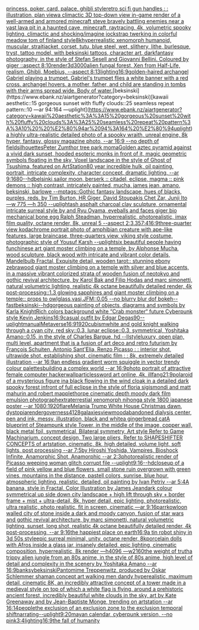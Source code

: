 [princess, poker, card, palace, ghibli style](https://www.ebank.nz/aiartgenerator?category=princess%2C%20poker%2C%20card%2C%20palace%2C%20ghibli%20style)[retro sci fi gun handles : : illustration, plan view](https://www.ebank.nz/aiartgenerator?category=retro%20sci%20fi%20gun%20handles%20%3A%20%3A%20illustration%2C%20plan%20view)[a climactic 3D top-down view in-game render of a well-armed and armored minecraft steve bravely battling enemies near a vast lava pit in a haunted cave, minecraft, raytracing, 4k, volumetric spooky lighting, climactic  and shocking](https://www.ebank.nz/aiartgenerator?category=a%20climactic%203D%20top-down%20view%20in-game%20render%20of%20a%20well-armed%20and%20armored%20minecraft%20steve%20bravely%20battling%20enemies%20near%20a%20vast%20lava%20pit%20in%20a%20haunted%20cave%2C%20minecraft%2C%20raytracing%2C%204k%2C%20volumetric%20spooky%20lighting%2C%20climactic%20%20and%20shocking)[/imagine  jockstrap twerking  in  colorful meadow tom of finland style](https://www.ebank.nz/aiartgenerator?category=/imagine%20%20jockstrap%20twerking%20%20in%20%20colorful%20meadow%20tom%20of%20finland%20style)[8k](https://www.ebank.nz/aiartgenerator?category=8k)[hyperrealistic xenomorph humanoid, muscular, straitjacket, corset, tutu, blue steel, wet, slithery, lithe, burlesque, tryst, tattoo model, with beksinski tattoos, character art, darkfantasy photography, in the style of Stefan Sesell and Giovanni Bellini.  Coloured by giger ::aspect 8:10](https://www.ebank.nz/aiartgenerator?category=hyperrealistic%20xenomorph%20humanoid%2C%20muscular%2C%20straitjacket%2C%20corset%2C%20tutu%2C%20blue%20steel%2C%20wet%2C%20slithery%2C%20lithe%2C%20burlesque%2C%20tryst%2C%20tattoo%20model%2C%20with%20beksinski%20tattoos%2C%20character%20art%2C%20darkfantasy%20photography%2C%20in%20the%20style%20of%20Stefan%20Sesell%20and%20Giovanni%20Bellini.%20%20Coloured%20by%20giger%20%3A%3Aaspect%208%3A10)[render](https://www.ebank.nz/aiartgenerator?category=render)[3d](https://www.ebank.nz/aiartgenerator?category=3d)[3000](https://www.ebank.nz/aiartgenerator?category=3000)[alien fungal forest, Xen from Half-Life, realism, Ghibli, Moebius, --aspect 8:13](https://www.ebank.nz/aiartgenerator?category=alien%20fungal%20forest%2C%20Xen%20from%20Half-Life%2C%20realism%2C%20Ghibli%2C%20Moebius%2C%20--aspect%208%3A13)[lighting](https://www.ebank.nz/aiartgenerator?category=lighting)[16:9](https://www.ebank.nz/aiartgenerator?category=16%3A9)[golden-haired archangel Gabriel playing a trumpet. Gabriel's trumpet flies a white banner with a red cross. archangel hovers. a mother, father, and child are standing in tombs with their arms spread wide. Body of water.](https://www.ebank.nz/aiartgenerator?category=golden-haired%20archangel%20Gabriel%20playing%20a%20trumpet.%20Gabriel%27s%20trumpet%20flies%20a%20white%20banner%20with%20a%20red%20cross.%20archangel%20hovers.%20a%20mother%2C%20father%2C%20and%20child%20are%20standing%20in%20tombs%20with%20their%20arms%20spread%20wide.%20Body%20of%20water.)[beksinski](https://www.ebank.nz/aiartgenerator?category=beksinski)[kawaii aesthetic::15 gorgeous sunset with fluffy clouds::25 seamless repeat pattern::10  —ar 94:164 —uplight](https://www.ebank.nz/aiartgenerator?category=kawaii%20aesthetic%3A%3A15%20gorgeous%20sunset%20with%20fluffy%20clouds%3A%3A25%20seamless%20repeat%20pattern%3A%3A10%20%20%E2%80%94ar%2094%3A164%20%E2%80%94uplight)[a highly ultra-realistic detailed photo of a spooky wraith, unreal engine, 8k hyper, fantasy, glossy magazine photo, --ar 16:9 --no depth of field](https://www.ebank.nz/aiartgenerator?category=a%20highly%20ultra-realistic%20detailed%20photo%20of%20a%20spooky%20wraith%2C%20unreal%20engine%2C%208k%20hyper%2C%20fantasy%2C%20glossy%20magazine%20photo%2C%20--ar%2016%3A9%20--no%20depth%20of%20field)[silhouettes](https://www.ebank.nz/aiartgenerator?category=silhouettes)[Peter Zumthor tree park moma](https://www.ebank.nz/aiartgenerator?category=Peter%20Zumthor%20tree%20park%20moma)[Golden aztec pyramid against a vivid dark sunset, hooded esoteric monks in front of it, magic geometric symbols floating in the sky, Voxel landscape in the style of Ghost of Tsushima, featured on ArtStation](https://www.ebank.nz/aiartgenerator?category=Golden%20aztec%20pyramid%20against%20a%20vivid%20dark%20sunset%2C%20hooded%20esoteric%20monks%20in%20front%20of%20it%2C%20magic%20geometric%20symbols%20floating%20in%20the%20sky%2C%20Voxel%20landscape%20in%20the%20style%20of%20Ghost%20of%20Tsushima%2C%20featured%20on%20ArtStation)[80 year incredible hulk, oil painting, portrait, intricate complexity, character concept, dramatic lighting, --ar 9:16](https://www.ebank.nz/aiartgenerator?category=80%20year%20incredible%20hulk%2C%20oil%20painting%2C%20portrait%2C%20intricate%20complexity%2C%20character%20concept%2C%20dramatic%20lighting%2C%20--ar%209%3A16)[80](https://www.ebank.nz/aiartgenerator?category=80)[--hd](https://www.ebank.nz/aiartgenerator?category=--hd)[belsinki,](https://www.ebank.nz/aiartgenerator?category=belsinki%2C)[sailor moon, berserk :: citadel, eclipse, magma :: pink demons ::  high contrast, intricately painted, mucha, james jean, amano, beksinski, barlowe --mp](https://www.ebank.nz/aiartgenerator?category=sailor%20moon%2C%20berserk%20%3A%3A%20citadel%2C%20eclipse%2C%20magma%20%3A%3A%20pink%20demons%20%3A%3A%20%20high%20contrast%2C%20intricately%20painted%2C%20mucha%2C%20james%20jean%2C%20amano%2C%20beksinski%2C%20barlowe%20--mp)[tags::](https://www.ebank.nz/aiartgenerator?category=tags%3A%3A)[Gothic fantasy landscape, hues of blacks, purples, reds, by Tim Burton, HR Giger, David Stoupakis Chet Zar, Junji Ito —w 775 —h 350 --uplight](https://www.ebank.nz/aiartgenerator?category=Gothic%20fantasy%20landscape%2C%20hues%20of%20blacks%2C%20purples%2C%20reds%2C%20by%20Tim%20Burton%2C%20HR%20Giger%2C%20David%20Stoupakis%20Chet%20Zar%2C%20Junji%20Ito%20%E2%80%94w%20775%20%E2%80%94h%20350%20--uplight)[ash asphalt charcoal clay sculpture, ornamental intricate surreal style by and Ryu Oyama, eyeballs and faces giger bio mechanical bone egg Ralph Steadman, hyperrealistic, photorealistic, imax film quality, octane render, 8k, unreal 5 --aspect 2:3](https://www.ebank.nz/aiartgenerator?category=ash%20asphalt%20charcoal%20clay%20sculpture%2C%20ornamental%20intricate%20surreal%20style%20by%20and%20Ryu%20Oyama%2C%20eyeballs%20and%20faces%20giger%20bio%20mechanical%20bone%20egg%20Ralph%20Steadman%2C%20hyperrealistic%2C%20photorealistic%2C%20imax%20film%20quality%2C%20octane%20render%2C%208k%2C%20unreal%205%20--aspect%202%3A3)[.35](https://www.ebank.nz/aiartgenerator?category=.35)[7:4](https://www.ebank.nz/aiartgenerator?category=7%3A4)[16:9](https://www.ebank.nz/aiartgenerator?category=16%3A9)[three-quarter view kodachrome portrait photo of amphibian creature with ape-like features, large braincase, three-quarters view, viking style costume, photographic style of Yousuf Karsh --uplight](https://www.ebank.nz/aiartgenerator?category=three-quarter%20view%20kodachrome%20portrait%20photo%20of%20amphibian%20creature%20with%20ape-like%20features%2C%20large%20braincase%2C%20three-quarters%20view%2C%20viking%20style%20costume%2C%20photographic%20style%20of%20Yousuf%20Karsh%20--uplight)[six beautiful people having fun](https://www.ebank.nz/aiartgenerator?category=six%20beautiful%20people%20having%20fun)[chinese art giant moster climbing on a temple, by Alphonse Mucha, wood sculpture, black wood with intricate and vibrant color details, Mandelbulb Fractal, Exquisite detail, wooden tarot:: stunning ebony zebrawood giant moster climbing on a temple with silver and blue accents, in a massive vibrant colorized strata of wooden fusion of neotokyo and gothic revival architecture, by Karol Bak and Filip Hodas and marc simonetti, natural volumetric lighting, realistic 4k octane beautifully detailed render, 4k post-processing::1.3 glowing sapphires and giant moster climbing on a temple:: props to owlglass,vasi,JFM::0.05 --no blurry blur dof bokeh](https://www.ebank.nz/aiartgenerator?category=chinese%20art%20giant%20moster%20climbing%20on%20a%20temple%2C%20by%20Alphonse%20Mucha%2C%20wood%20sculpture%2C%20black%20wood%20with%20intricate%20and%20vibrant%20color%20details%2C%20Mandelbulb%20Fractal%2C%20Exquisite%20detail%2C%20wooden%20tarot%3A%3A%20stunning%20ebony%20zebrawood%20giant%20moster%20climbing%20on%20a%20temple%20with%20silver%20and%20blue%20accents%2C%20in%20a%20massive%20vibrant%20colorized%20strata%20of%20wooden%20fusion%20of%20neotokyo%20and%20gothic%20revival%20architecture%2C%20by%20Karol%20Bak%20and%20Filip%20Hodas%20and%20marc%20simonetti%2C%20natural%20volumetric%20lighting%2C%20realistic%204k%20octane%20beautifully%20detailed%20render%2C%204k%20post-processing%3A%3A1.3%20glowing%20sapphires%20and%20giant%20moster%20climbing%20on%20a%20temple%3A%3A%20props%20to%20owlglass%2Cvasi%2CJFM%3A%3A0.05%20--no%20blurry%20blur%20dof%20bokeh)[--fast](https://www.ebank.nz/aiartgenerator?category=--fast)[beksinski](https://www.ebank.nz/aiartgenerator?category=beksinski)[--hd](https://www.ebank.nz/aiartgenerator?category=--hd)[gorgeous painting of objects, diagrams and symbols by Karla Knight](https://www.ebank.nz/aiartgenerator?category=gorgeous%20painting%20of%20objects%2C%20diagrams%20and%20symbols%20by%20Karla%20Knight)[Rich colors background white “Crab monster“  future Cyberpunk style Kevin Jenkins](https://www.ebank.nz/aiartgenerator?category=Rich%20colors%20background%20white%20%E2%80%9CCrab%20monster%E2%80%9C%20%20future%20Cyberpunk%20style%20Kevin%20Jenkins)[16:9](https://www.ebank.nz/aiartgenerator?category=16%3A9)[casual outfit by Edgar Degas](https://www.ebank.nz/aiartgenerator?category=casual%20outfit%20by%20Edgar%20Degas)[90](https://www.ebank.nz/aiartgenerator?category=90)[--uplight](https://www.ebank.nz/aiartgenerator?category=--uplight)[manual](https://www.ebank.nz/aiartgenerator?category=manual)[Metaverse](https://www.ebank.nz/aiartgenerator?category=Metaverse)[16:9](https://www.ebank.nz/aiartgenerator?category=16%3A9)[1920](https://www.ebank.nz/aiartgenerator?category=1920)[cubism](https://www.ebank.nz/aiartgenerator?category=cubism)[white and gold knight walking through a cyan city, red sky::0.3, lunar eclipse::0.3, symmetrical, Yoshitaka Amano::0.15, in the style of Charles Bargue, hd --ll](https://www.ebank.nz/aiartgenerator?category=white%20and%20gold%20knight%20walking%20through%20a%20cyan%20city%2C%20red%20sky%3A%3A0.3%2C%20lunar%20eclipse%3A%3A0.3%2C%20symmetrical%2C%20Yoshitaka%20Amano%3A%3A0.15%2C%20in%20the%20style%20of%20Charles%20Bargue%2C%20hd%20--ll)[style](https://www.ebank.nz/aiartgenerator?category=style)[luxury, open plan, multi level, apartment that is a fusion of art deco and retro futurism by François Schuiten, Antonio Sant'Elia, Renzo Picasso : : interior shot, ultrawide shot, establishing shot, cinematic film : : 8k, extremely detailed illustration --ar 16:9](https://www.ebank.nz/aiartgenerator?category=luxury%2C%20open%20plan%2C%20multi%20level%2C%20apartment%20that%20is%20a%20fusion%20of%20art%20deco%20and%20retro%20futurism%20by%20Fran%C3%A7ois%20Schuiten%2C%20Antonio%20Sant%27Elia%2C%20Renzo%20Picasso%20%3A%20%3A%20interior%20shot%2C%20ultrawide%20shot%2C%20establishing%20shot%2C%20cinematic%20film%20%3A%20%3A%208k%2C%20extremely%20detailed%20illustration%20--ar%2016%3A9)[an endless gradient worm squiggle in vector trendy colour palettes](https://www.ebank.nz/aiartgenerator?category=an%20endless%20gradient%20worm%20squiggle%20in%20vector%20trendy%20colour%20palettes)[building a complex world --ar 16:9](https://www.ebank.nz/aiartgenerator?category=building%20a%20complex%20world%20--ar%2016%3A9)[photo portrait of attractive female computer hacker](https://www.ebank.nz/aiartgenerator?category=photo%20portrait%20of%20attractive%20female%20computer%20hacker)[wall](https://www.ebank.nz/aiartgenerator?category=wall)[particles](https://www.ebank.nz/aiartgenerator?category=particles)[sword art online, 4k, illfang](https://www.ebank.nz/aiartgenerator?category=sword%20art%20online%2C%204k%2C%20illfang)[21:9](https://www.ebank.nz/aiartgenerator?category=21%3A9)[polaroid of a mysterious figure ina black flowing in the wind cloak in a detailed dark spooky forest infront of full eclipse in the style of floria sigismondi and matt mahurin and robert mapplethorpe cinematic depth moody dark film emulsion photograph](https://www.ebank.nz/aiartgenerator?category=polaroid%20of%20a%20mysterious%20figure%20ina%20black%20flowing%20in%20the%20wind%20cloak%20in%20a%20detailed%20dark%20spooky%20forest%20infront%20of%20full%20eclipse%20in%20the%20style%20of%20floria%20sigismondi%20and%20matt%20mahurin%20and%20robert%20mapplethorpe%20cinematic%20depth%20moody%20dark%20film%20emulsion%20photograph)[extraterrestial xenomorph nihonga style 1800 japanese poster --ar 1080:1920](https://www.ebank.nz/aiartgenerator?category=extraterrestial%20xenomorph%20nihonga%20style%201800%20japanese%20poster%20--ar%201080%3A1920)[flare](https://www.ebank.nz/aiartgenerator?category=flare)[Melania Trump White House Christmas dawn, dystopia](https://www.ebank.nz/aiartgenerator?category=Melania%20Trump%20White%20House%20Christmas%20dawn%2C%20dystopia)[render](https://www.ebank.nz/aiartgenerator?category=render)[governess](https://www.ebank.nz/aiartgenerator?category=governess)[4](https://www.ebank.nz/aiartgenerator?category=4)[128](https://www.ebank.nz/aiartgenerator?category=128)[galaxies](https://www.ebank.nz/aiartgenerator?category=galaxies)[view](https://www.ebank.nz/aiartgenerator?category=view)[mood](https://www.ebank.nz/aiartgenerator?category=mood)[abandoned dialysis center, pen and ink, messy, illustration, black and white](https://www.ebank.nz/aiartgenerator?category=abandoned%20dialysis%20center%2C%20pen%20and%20ink%2C%20messy%2C%20illustration%2C%20black%20and%20white)[a gingerbread cat](https://www.ebank.nz/aiartgenerator?category=a%20gingerbread%20cat)[A blueprint of Steampunk style Tower,   in the middle of the image,   copper wall, black metal foil, symmetrical,  Bilateral symmetry,  Art style Refer to Game Machinarium.  concept design, Two large pliers, Refer to SHAPESHIFTER CONCEPTS  of artstation, cinematic,  8k, high detailed,  volume light,  soft lights,  post processing    --ar 7:5](https://www.ebank.nz/aiartgenerator?category=A%20blueprint%20of%20Steampunk%20style%20Tower%2C%20%20%20in%20the%20middle%20of%20the%20image%2C%20%20%20copper%20wall%2C%20black%20metal%20foil%2C%20symmetrical%2C%20%20Bilateral%20symmetry%2C%20%20Art%20style%20Refer%20to%20Game%20Machinarium.%20%20concept%20design%2C%20Two%20large%20pliers%2C%20Refer%20to%20SHAPESHIFTER%20CONCEPTS%20%20of%20artstation%2C%20cinematic%2C%20%208k%2C%20high%20detailed%2C%20%20volume%20light%2C%20%20soft%20lights%2C%20%20post%20processing%20%20%20%20--ar%207%3A5)[by Hiroshi Yoshida, Vampires, Bioshock Infinite, Anamorphic Shot, Anamorphic --ar 2:3](https://www.ebank.nz/aiartgenerator?category=by%20Hiroshi%20Yoshida%2C%20Vampires%2C%20Bioshock%20Infinite%2C%20Anamorphic%20Shot%2C%20Anamorphic%20--ar%202%3A3)[photorealistic render of Picasso weeping woman glitch corrupt file --uplight](https://www.ebank.nz/aiartgenerator?category=photorealistic%20render%20of%20Picasso%20weeping%20woman%20glitch%20corrupt%20file%20--uplight)[9:16](https://www.ebank.nz/aiartgenerator?category=9%3A16)[--hd](https://www.ebank.nz/aiartgenerator?category=--hd)[closeup of a field of pink yellow and blue flowers, small stone ruin overgrown with green vines, mountains in the distance, pastell colors, sunrise, blue hour, atmospheric lighting, realistic, detailed, oil painting by Ivan Petriv --ar 5:4](https://www.ebank.nz/aiartgenerator?category=closeup%20of%20a%20field%20of%20pink%20yellow%20and%20blue%20flowers%2C%20small%20stone%20ruin%20overgrown%20with%20green%20vines%2C%20mountains%20in%20the%20distance%2C%20pastell%20colors%2C%20sunrise%2C%20blue%20hour%2C%20atmospheric%20lighting%2C%20realistic%2C%20detailed%2C%20oil%20painting%20by%20Ivan%20Petriv%20--ar%205%3A4)[A banana, style in Fractal, Color Illustration by James Jean](https://www.ebank.nz/aiartgenerator?category=A%20banana%2C%20style%20in%20Fractal%2C%20Color%20Illustration%20by%20James%20Jean)[dark colour symmetrical up side down city landscape + high lift through sky + border frame + mist + ultra-detail, 8k, hyper detail, epic lighting, photorealistic, ultra realistic, photo realistic, fit in screen, cinematic —ar 9:16](https://www.ebank.nz/aiartgenerator?category=dark%20colour%20symmetrical%20up%20side%20down%20city%20landscape%20%2B%20high%20lift%20through%20sky%20%2B%20border%20frame%20%2B%20mist%20%2B%20ultra-detail%2C%208k%2C%20hyper%20detail%2C%20epic%20lighting%2C%20photorealistic%2C%20ultra%20realistic%2C%20photo%20realistic%2C%20fit%20in%20screen%2C%20cinematic%20%E2%80%94ar%209%3A16)[parr](https://www.ebank.nz/aiartgenerator?category=parr)[kowloon walled city of stone inside a dark and moody canyon, fusion of star wars and gothic revival architecture, by marc simonetti, natural volumetric lighting, sunset, long shot, realistic 4k octane beautifully detailed render, 4k post-processing, --ar 9:16](https://www.ebank.nz/aiartgenerator?category=kowloon%20walled%20city%20of%20stone%20inside%20a%20dark%20and%20moody%20canyon%2C%20fusion%20of%20star%20wars%20and%20gothic%20revival%20architecture%2C%20by%20marc%20simonetti%2C%20natural%20volumetric%20lighting%2C%20sunset%2C%20long%20shot%2C%20realistic%204k%20octane%20beautifully%20detailed%20render%2C%204k%20post-processing%2C%20--ar%209%3A16)[the happiest place on earth](https://www.ebank.nz/aiartgenerator?category=the%20happiest%20place%20on%20earth)[16:9](https://www.ebank.nz/aiartgenerator?category=16%3A9)[a tin robot shiny in 3d 50s style](https://www.ebank.nz/aiartgenerator?category=a%20tin%20robot%20shiny%20in%203d%2050s%20style)[epic surreal minimal, unity, octane render, 8k](https://www.ebank.nz/aiartgenerator?category=epic%20surreal%20minimal%2C%20unity%2C%20octane%20render%2C%208k)[porcelain dolls with Afros  inside a glass jar, insanely detailed, epic lighting, cinematic composition, hyperrealistic, 8k render ––h4096 ––w2160](https://www.ebank.nz/aiartgenerator?category=porcelain%20dolls%20with%20Afros%20%20inside%20a%20glass%20jar%2C%20insanely%20detailed%2C%20epic%20lighting%2C%20cinematic%20composition%2C%20hyperrealistic%2C%208k%20render%20%E2%80%93%E2%80%93h4096%20%E2%80%93%E2%80%93w2160)[the weight of truth](https://www.ebank.nz/aiartgenerator?category=the%20weight%20of%20truth)[a trippy alien jungle from an 80s anime, in the style of 80s anime, high level of detail and complexity in the scenery by Yoshitaka Amano --ar 16:9](https://www.ebank.nz/aiartgenerator?category=a%20trippy%20alien%20jungle%20from%20an%2080s%20anime%2C%20in%20the%20style%20of%2080s%20anime%2C%20high%20level%20of%20detail%20and%20complexity%20in%20the%20scenery%20by%20Yoshitaka%20Amano%20--ar%2016%3A9)[banksy](https://www.ebank.nz/aiartgenerator?category=banksy)[beksinski](https://www.ebank.nz/aiartgenerator?category=beksinski)[Pantomime Treppenwitz, produced by Oskar Schlemmer shaman concept art walking men dandy hyperealistic, maximum detail, cinematic 8K, an incredibly attractive concept of a tower made in a medieval style on top of which a white flag is flying, around a prehistoric ancient forest, incredibly beautiful white clouds in the sky, art by Kate Greenaway and by Jean-Baptiste Monge, trending on artstation --ar 16:14](https://www.ebank.nz/aiartgenerator?category=Pantomime%20Treppenwitz%2C%20produced%20by%20Oskar%20Schlemmer%20shaman%20concept%20art%20walking%20men%20dandy%20hyperealistic%2C%20maximum%20detail%2C%20cinematic%208K%2C%20an%20incredibly%20attractive%20concept%20of%20a%20tower%20made%20in%20a%20medieval%20style%20on%20top%20of%20which%20a%20white%20flag%20is%20flying%2C%20around%20a%20prehistoric%20ancient%20forest%2C%20incredibly%20beautiful%20white%20clouds%20in%20the%20sky%2C%20art%20by%20Kate%20Greenaway%20and%20by%20Jean-Baptiste%20Monge%2C%20trending%20on%20artstation%20--ar%2016%3A14)[people](https://www.ebank.nz/aiartgenerator?category=people)[the exclusion of an exclusion zone to the exclusion temporal shift](https://www.ebank.nz/aiartgenerator?category=the%20exclusion%20of%20an%20exclusion%20zone%20to%20the%20exclusion%20temporal%20shift)[narrating](https://www.ebank.nz/aiartgenerator?category=narrating)[--uplight](https://www.ebank.nz/aiartgenerator?category=--uplight)[9:20](https://www.ebank.nz/aiartgenerator?category=9%3A20)[mayan calendar, cyberpunk version, --no pink](https://www.ebank.nz/aiartgenerator?category=mayan%20calendar%2C%20cyberpunk%20version%2C%20--no%20pink)[3:4](https://www.ebank.nz/aiartgenerator?category=3%3A4)[lighting](https://www.ebank.nz/aiartgenerator?category=lighting)[16:9](https://www.ebank.nz/aiartgenerator?category=16%3A9)[the fall of humanity](https://www.ebank.nz/aiartgenerator?category=the%20fall%20of%20humanity)